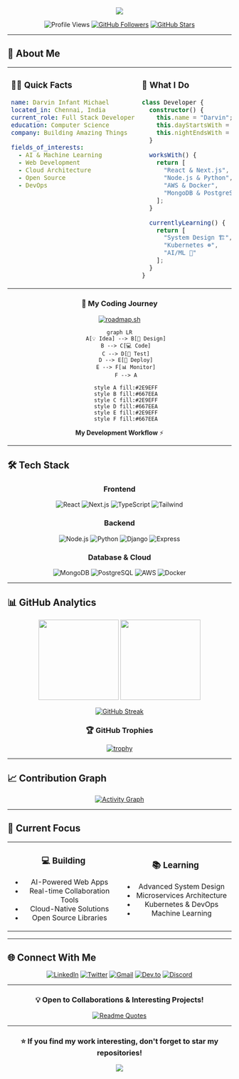 <div align="center">

<img src="https://capsule-render.vercel.app/api?type=waving&color=0:2E9EFF,100:667EEA&height=200&section=header&text=Darvin%20Infant%20Michael&fontSize=50&fontColor=fff&animation=fadeIn&fontAlignY=35&desc=Full%20Stack%20Developer%20|%20AI%20Enthusiast%20|%20Open%20Source%20Contributor&descAlignY=55&descSize=18"/>

![Profile Views](https://komarev.com/ghpvc/?username=DarvinInfantMichael&style=flat-square&color=2e9eff)
[![GitHub Followers](https://img.shields.io/github/followers/DarvinInfantMichael?style=flat-square&color=2e9eff&labelColor=1a1a1a)](https://github.com/DarvinInfantMichael)
[![GitHub Stars](https://img.shields.io/github/stars/DarvinInfantMichael?style=flat-square&color=2e9eff&labelColor=1a1a1a)](https://github.com/DarvinInfantMichael)

</div>

---

## 🚀 About Me

<div align="center">

<table>
<tr>
<td width="50%" valign="top">

### 👨‍💻 Quick Facts

```yaml
name: Darvin Infant Michael
located_in: Chennai, India
current_role: Full Stack Developer
education: Computer Science
company: Building Amazing Things

fields_of_interests:
  - AI & Machine Learning
  - Web Development
  - Cloud Architecture
  - Open Source
  - DevOps
```

</td>
<td width="50%" valign="top">

### 💼 What I Do

```typescript
class Developer {
  constructor() {
    this.name = "Darvin";
    this.dayStartsWith = "☕ Coffee";
    this.nightEndsWith = "💻 Code";
  }

  worksWith() {
    return [
      "React & Next.js",
      "Node.js & Python", 
      "AWS & Docker",
      "MongoDB & PostgreSQL"
    ];
  }

  currentlyLearning() {
    return [
      "System Design 🏗️",
      "Kubernetes ☸️",
      "AI/ML 🤖"
    ];
  }
}
```

</td>
</tr>
</table>

</div>

<div align="center">

### 🎯 My Coding Journey

[![roadmap.sh](https://api.roadmap.sh/v1-badge/wide/64f9f5e3e5d6c5f5e5d6c5f5?variant=dark)](https://roadmap.sh)

</div>

<div align="center">

```mermaid
graph LR
    A[💡 Idea] --> B[🎨 Design]
    B --> C[💻 Code]
    C --> D[🧪 Test]
    D --> E[🚀 Deploy]
    E --> F[📊 Monitor]
    F --> A
    
    style A fill:#2E9EFF
    style B fill:#667EEA
    style C fill:#2E9EFF
    style D fill:#667EEA
    style E fill:#2E9EFF
    style F fill:#667EEA
```

**My Development Workflow** ⚡

</div>

---

## 🛠️ Tech Stack

<div align="center">

### Frontend
![React](https://img.shields.io/badge/React-20232A?style=for-the-badge&logo=react&logoColor=61DAFB)
![Next.js](https://img.shields.io/badge/Next.js-000000?style=for-the-badge&logo=next.js&logoColor=white)
![TypeScript](https://img.shields.io/badge/TypeScript-007ACC?style=for-the-badge&logo=typescript&logoColor=white)
![Tailwind](https://img.shields.io/badge/Tailwind_CSS-38B2AC?style=for-the-badge&logo=tailwind-css&logoColor=white)

### Backend
![Node.js](https://img.shields.io/badge/Node.js-339933?style=for-the-badge&logo=node.js&logoColor=white)
![Python](https://img.shields.io/badge/Python-3776AB?style=for-the-badge&logo=python&logoColor=white)
![Django](https://img.shields.io/badge/Django-092E20?style=for-the-badge&logo=django&logoColor=white)
![Express](https://img.shields.io/badge/Express.js-000000?style=for-the-badge&logo=express&logoColor=white)

### Database & Cloud
![MongoDB](https://img.shields.io/badge/MongoDB-47A248?style=for-the-badge&logo=mongodb&logoColor=white)
![PostgreSQL](https://img.shields.io/badge/PostgreSQL-316192?style=for-the-badge&logo=postgresql&logoColor=white)
![AWS](https://img.shields.io/badge/AWS-232F3E?style=for-the-badge&logo=amazon-aws&logoColor=white)
![Docker](https://img.shields.io/badge/Docker-2496ED?style=for-the-badge&logo=docker&logoColor=white)

</div>

---

## 📊 GitHub Analytics

<div align="center">
  
<img height="180em" src="https://github-readme-stats.vercel.app/api?username=DarvinInfantMichael&show_icons=true&theme=react&hide_border=true&bg_color=1F222E&title_color=2E9EFF&icon_color=2E9EFF&text_color=F8F8F2"/>
<img height="180em" src="https://github-readme-stats.vercel.app/api/top-langs/?username=DarvinInfantMichael&layout=compact&theme=react&hide_border=true&bg_color=1F222E&title_color=2E9EFF&text_color=F8F8F2"/>

</div>

<div align="center">

[![GitHub Streak](https://streak-stats.demolab.com?user=DarvinInfantMichael&theme=react&hide_border=true&background=1F222E&stroke=2E9EFF&ring=2E9EFF&fire=FF6B35&currStreakLabel=2E9EFF&sideLabels=F8F8F2&dates=F8F8F2)](https://git.io/streak-stats)

</div>

<div align="center">

### 🏆 GitHub Trophies
[![trophy](https://github-profile-trophy.vercel.app/?username=DarvinInfantMichael&theme=nord&no-frame=true&no-bg=true&column=7)](https://github.com/ryo-ma/github-profile-trophy)

</div>

---

## 📈 Contribution Graph

<div align="center">

[![Activity Graph](https://github-readme-activity-graph.vercel.app/graph?username=DarvinInfantMichael&custom_title=Darvin's%20Contribution%20Graph&bg_color=1F222E&color=2E9EFF&line=2E9EFF&point=F8F8F2&area_color=2E9EFF&title_color=F8F8F2&area=true&hide_border=true)](https://github.com/ashutosh00710/github-readme-activity-graph)

</div>

---

## 🎯 Current Focus

<table align="center">
<tr>
<td align="center" width="50%">

### 💻 Building
- AI-Powered Web Apps
- Real-time Collaboration Tools
- Cloud-Native Solutions
- Open Source Libraries

</td>
<td align="center" width="50%">

### 📚 Learning
- Advanced System Design
- Microservices Architecture
- Kubernetes & DevOps
- Machine Learning

</td>
</tr>
</table>

---

## 🌐 Connect With Me

<div align="center">

[![LinkedIn](https://img.shields.io/badge/LinkedIn-0077B5?style=for-the-badge&logo=linkedin&logoColor=white)](https://linkedin.com/in/darvin-infant-michael)
[![Twitter](https://img.shields.io/badge/Twitter-1DA1F2?style=for-the-badge&logo=twitter&logoColor=white)](https://twitter.com/darvinmichael)
[![Gmail](https://img.shields.io/badge/Gmail-EA4335?style=for-the-badge&logo=gmail&logoColor=white)](mailto:darvininfantmichael@gmail.com)
[![Dev.to](https://img.shields.io/badge/Dev.to-0A0A0A?style=for-the-badge&logo=dev.to&logoColor=white)](https://dev.to/darvinmichael)
[![Discord](https://img.shields.io/badge/Discord-5865F2?style=for-the-badge&logo=discord&logoColor=white)](https://discord.com/users/darvin#1234)

</div>

---

<div align="center">

### 💡 Open to Collaborations & Interesting Projects!

[![Readme Quotes](https://quotes-github-readme.vercel.app/api?type=horizontal&theme=dark)](https://github.com/piyushsuthar/github-readme-quotes)

</div>

---

<div align="center">

### ⭐ If you find my work interesting, don't forget to star my repositories!

<img src="https://capsule-render.vercel.app/api?type=waving&color=gradient&height=100&section=footer"/>

</div>
